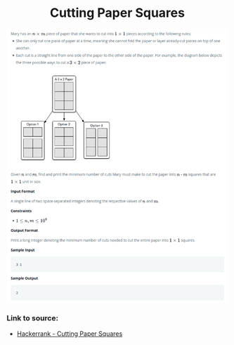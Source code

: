 <h1 align="center">Cutting Paper Squares</h1>

![alt text](https://github.com/matthew01lokiet/Algorithmic-exercises/blob/main/z_description_images/Maths/cutting_paper_squares.png?raw=true)

### Link to source: 
- <a href="https://www.hackerrank.com/challenges/p1-paper-cutting/problem">Hackerrank - Cutting Paper Squares</a>

